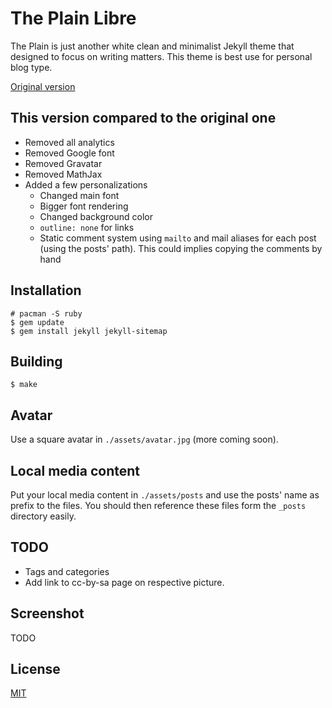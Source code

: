 # The Plain Libre

The Plain is just another white clean and minimalist Jekyll theme that 
designed to focus on writing matters. This theme is best use for personal blog 
type.

[Original version](https://github.com/heiswayi/the-plain)

## This version compared to the original one

- Removed all analytics
- Removed Google font
- Removed Gravatar
- Removed MathJax
- Added a few personalizations
  - Changed main font
  - Bigger font rendering
  - Changed background color
  - `outline: none` for links
  - Static comment system using `mailto` and
    mail aliases for each post (using the posts' path).
    This could implies copying the comments by hand

## Installation

    # pacman -S ruby
    $ gem update
    $ gem install jekyll jekyll-sitemap

## Building

    $ make

## Avatar

Use a square avatar in `./assets/avatar.jpg` (more coming soon).

## Local media content

Put your local media content in `./assets/posts` and use the posts' name as 
prefix to the files. You should then reference these files form the `_posts`
directory easily.

## TODO

- Tags and categories
- Add link to cc-by-sa page on respective picture.

## Screenshot

TODO

## License

[MIT](LICENSE.md)
